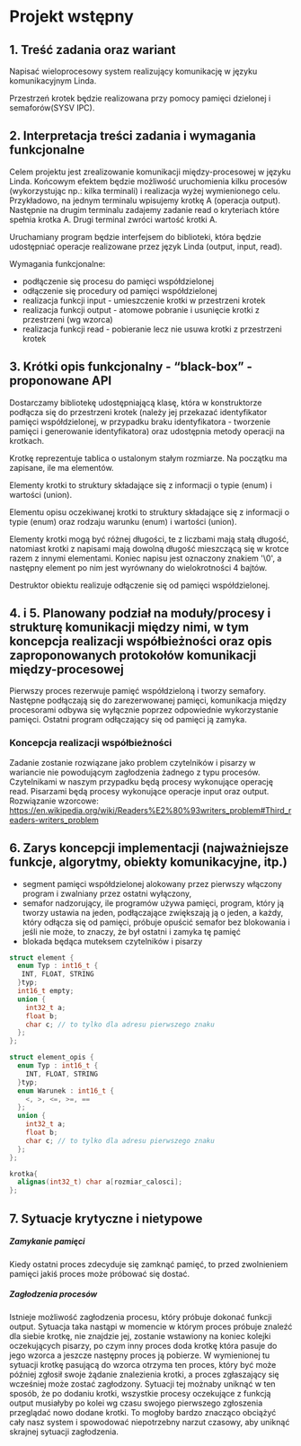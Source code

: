 # Projekt wstępny

## 1. Treść zadania oraz wariant

Napisać wieloprocesowy system realizujący komunikację w języku komunikacyjnym Linda.

Przestrzeń krotek będzie realizowana przy pomocy pamięci dzielonej i semaforów(SYSV IPC).

## 2. Interpretacja treści zadania i wymagania funkcjonalne

Celem projektu jest zrealizowanie komunikacji między-procesowej w języku Linda. Końcowym efektem będzie możliwość uruchomienia kilku procesów (wykorzystując np.: kilka terminali) i realizacja wyżej wymienionego celu. Przykładowo, na jednym terminalu wpisujemy krotkę A (operacja output). Następnie na drugim terminalu zadajemy zadanie read o kryteriach które spełnia krotka A. Drugi terminal zwróci wartość krotki A.

Uruchamiany program będzie interfejsem do biblioteki, która będzie udostępniać operacje realizowane przez język Linda (output, input, read).

Wymagania funkcjonalne:

- podłączenie się procesu do pamięci współdzielonej
- odłączenie się procedury od pamięci współdzielonej
- realizacja funkcji input - umieszczenie krotki w przestrzeni krotek
- realizacja funkcji output - atomowe pobranie i usunięcie krotki z przestrzeni (wg wzorca)
- realizacja funkcji read - pobieranie lecz nie usuwa krotki z przestrzeni krotek

## 3. Krótki opis funkcjonalny - “black-box” - proponowane API

Dostarczamy bibliotekę udostępniającą klasę, która w konstruktorze podłącza się do przestrzeni krotek (należy jej przekazać identyfikator pamięci współdzielonej, w przypadku braku identyfikatora - tworzenie pamięci i generowanie identyfikatora) oraz udostępnia metody operacji na krotkach.

Krotkę reprezentuje tablica o ustalonym stałym rozmiarze. Na początku ma zapisane, ile ma elementów.

Elementy krotki to struktury składające się z informacji o typie (enum) i wartości (union).

Elementu opisu oczekiwanej krotki to struktury składające się z informacji o typie (enum) oraz rodzaju warunku (enum) i wartości (union).

Elementy krotki mogą być różnej długości, te z liczbami mają stałą długość, natomiast krotki z napisami mają dowolną długość mieszczącą się w krotce razem z innymi elementami. Koniec napisu jest oznaczony znakiem '\0', a następny element po nim jest wyrównany do wielokrotności 4 bajtów.

Destruktor obiektu realizuje odłączenie się od pamięci współdzielonej.

## 4. i 5. Planowany podział na moduły/procesy i strukturę komunikacji między nimi, w tym koncepcja realizacji współbieżności oraz opis zaproponowanych protokołów komunikacji między-procesowej

Pierwszy proces rezerwuje pamięć współdzieloną i tworzy semafory. Następne podłączają się do zarezerwowanej pamięci, komunikacja między procesorami odbywa się wyłącznie poprzez odpowiednie wykorzystanie pamięci. Ostatni program odłączający się od pamięci ją zamyka.

### Koncepcja realizacji współbieżności

Zadanie zostanie rozwiązane jako problem czytelników i pisarzy w wariancie nie powodującym zagłodzenia żadnego z typu procesów. Czytelnikami w naszym przypadku będą procesy wykonujące operację read. Pisarzami będą procesy wykonujące operacje input oraz output. Rozwiązanie wzorcowe: <https://en.wikipedia.org/wiki/Readers%E2%80%93writers_problem#Third_readers-writers_problem>

## 6. Zarys koncepcji implementacji (najważniejsze funkcje, algorytmy, obiekty komunikacyjne, itp.)

- segment pamięci współdzielonej alokowany przez pierwszy włączony program i zwalniany przez ostatni wyłączony,
- semafor nadzorujący, ile programów używa pamięci, program, który ją tworzy ustawia na jeden, podłączające zwiększają ją o jeden, a każdy, który odłącza się od pamięci, próbuje opuścić semafor bez blokowania i jeśli nie może, to znaczy, że był ostatni i zamyka tę pamięć
- blokada będąca muteksem czytelników i pisarzy

```C++
struct element {
  enum Typ : int16_t {
   INT, FLOAT, STRING
  }typ;
  int16_t empty;
  union {
    int32_t a;
    float b;
    char c; // to tylko dla adresu pierwszego znaku
  };
};

struct element_opis {
  enum Typ : int16_t {
    INT, FLOAT, STRING
  }typ;
  enum Warunek : int16_t {
    <, >, <=, >=, ==
  };
  union {
    int32_t a;
    float b;
    char c; // to tylko dla adresu pierwszego znaku
  };
};

krotka{
  alignas(int32_t) char a[rozmiar_calosci];
};
```

## 7. Sytuacje krytyczne i nietypowe

##### Zamykanie pamięci

Kiedy ostatni proces zdecyduje się zamknąć pamięć, to przed zwolnieniem pamięci jakiś proces może próbować się dostać.

##### Zagłodzenia procesów

Istnieje możliwość zagłodzenia procesu, który próbuje dokonać funkcji output. Sytuacja taka nastąpi w momencie w którym proces próbuje znaleźć dla siebie krotkę, nie znajdzie jej, zostanie wstawiony na koniec kolejki oczekujących pisarzy, po czym inny proces doda krotkę która pasuje do jego wzorca a jeszcze następny proces ją pobierze. W wymienionej tu sytuacji krotkę pasującą do wzorca otrzyma ten proces, który być może później zgłosił swoje żądanie znalezienia krotki, a proces zgłaszający się wcześniej może zostać zagłodzony. Sytuacji tej możnaby uniknąć w ten sposób, że po dodaniu krotki, wszystkie procesy oczekujące z funkcją output musiałyby po kolei wg czasu swojego pierwszego zgłoszenia przeglądać nowo dodane krotki. To mogłoby bardzo znacząco obciążyć cały nasz system i spowodować niepotrzebny narzut czasowy, aby uniknąć skrajnej sytuacji zagłodzenia.
